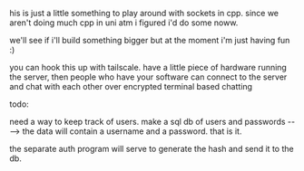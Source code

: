 his is just a little something to play around with sockets in cpp. since we aren't doing much cpp in uni atm i figured i'd do some noww.

we'll see if i'll build something bigger but at the moment i'm just having fun :)

you can hook this up with tailscale. have a little piece of hardware running the server, then people who have your software can connect to the server and chat with each other over encrypted terminal based chatting


todo:

need a way to keep track of users. make a sql db of users and passwords ----> the data will contain a username and a password. that is it.

the separate auth program will serve to generate the hash and send it to the db.

